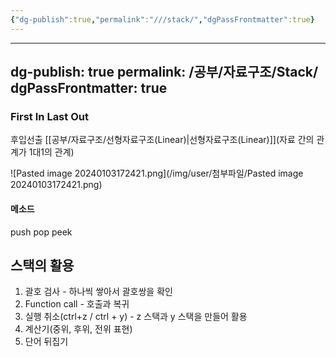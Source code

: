 ```yaml
---
{"dg-publish":true,"permalink":"///stack/","dgPassFrontmatter":true}
---
```



---
dg-publish: true
permalink: /공부/자료구조/Stack/
dgPassFrontmatter: true
---

### First In Last Out
후입선출
[[공부/자료구조/선형자료구조(Linear)\|선형자료구조(Linear)]](자료 간의 관계가 1대1의 관계)

![Pasted image 20240103172421.png](/img/user/첨부파일/Pasted image 20240103172421.png)
#### 메소드
push
pop
peek

## 스택의 활용
1. 괄호 검사 - 하나씩 쌓아서 괄호쌍을 확인
2. Function call - 호출과 복귀
3. 실행 취소(ctrl+z / ctrl + y) - z 스택과 y 스택을 만들어 활용
4. 계산기(중위, 후위, 전위 표현)
5. 단어 뒤집기